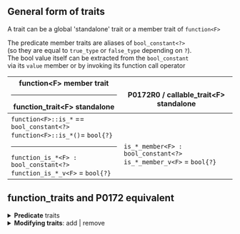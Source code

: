## General form of traits

A trait can be a global 'standalone' trait or a member trait of `function<F>` 

The predicate member traits are aliases of `bool_constant<?>`
<br>(so they are equal to `true_type` or `false_type` depending on `?`).
<br>The bool value itself can be extracted from the `bool_constant`
<br>via its `value` member or by invoking its function call operator

| function\<F\> member trait<hr>function_trait\<F\> standalone | <br>P0172R0 / callable_trait\<F\> standalone |
|----|----|
|`function<F>::is_*` == `bool_constant<?>`<br>`function<F>::is_*()`= `bool{?}`<hr>`function_is_*<F> : bool_constant<?>`<br>`function_is_*_v<F>` = `bool{?}`|<br><br>`is_*_member<F> : bool_constant<?>`<br>`is_*_member_v<F>` = `bool{?}`|

## function_traits and P0172 equivalent

<details><summary><b>Predicate</b> traits</summary>

Predicate traits test a true-or-false property of a type  
returning a type derived from [`std::bool_constant`](https://en.cppreference.com/w/cpp/types/integral_constant)  
i.e. inherited from `std::true_type` or `std::false_type`  

The bool value itself can be extracted from the `bool_constant`  
via its `value` member or by invoking its function call operator.  
Alternatively, a `_v` suffix defines a templated boolean variable -  
i.e. `is_*_v` directly gives `true` or `false` value for property `*`.  
For example, these are all equivalent:

    function_is_noexcept<F>::value
    function_is_noexcept<F>()
    function_is_noexcept_v<F>

|function_trait\<F\>  | P0172R0 / callable_trait\<F\>  |
|----|----|
|`is_free_function<F>`|`not has_member_qualifiers<F>`|

|function_trait\<F\>  | P0172R0 / callable_trait\<F\>  |
|----|----|
|`is_free_function<F>`|`not has_member_qualifiers<F>`|
|`function_is_const<F>`|`is_const_member<F>`|
|`function_is_volatile<F>`|`is_volatile_member<F>`|
|`function_is_cv<F>` (Note: const *OR* volatile)| `is_cv_member<F>` (Note: const *AND* volatile)|
|`function_is_lvalue_reference<F>`|`is_lvalue_reference_member<F>`|
|`function_is_rvalue_reference<F>`|`is_rvalue_reference_member<F>`|
|`function_is_reference<F>`|`is_reference_member<F>`|
|`function_is_cvref<F>`|`has_member_qualifiers<F>`|
|`function_is_noexcept<F>`|`is_noexcept<F>`|
|`function_is_variadic<F>`|`has_varargs<F>`|

</details>

<details><summary><b>Modifying traits</b>: add | remove</summary>

|function_trait\<F\>  | P0172R0 / callable_trait\<F\>  |
|----|----|
|`function_add_const<F>`<br>`function_set_const<F,true>`<br>`function_set_cv<F,true,false>`|`add_member_const<F>`|
|`function_remove_const<F>`|`remove_member_const<F>`|
|`function_add_volatile<F>`<br>`function_set_volatile<F,true>`<br>`function_set_cv<F,false,true>`|`add_member_volatile<F>`|
|`function_remove_volatile<F>`|`remove_member_volatile<F>`|
|`function_set_cv<F,true,true>`|`add_member_cv<F>`|
|`function_remove_cv<F>`|`remove_member_cv<F>`|
|`function_set_reference_lvalue<F>`<br>`function_set_reference<F,lval_ref_v>`|`add_member_lvalue_reference<F>`|
|`function_set_reference_rvalue<F>`<br>`function_set_reference<F,rval_ref_v>`|`add_member_rvalue_reference<F>`|
|`function_remove_reference<F>`|`remove_member_reference<F>`|
|`function_remove_cvref<F>`| c.f. `function_type`|
|`function_signature<F>`<br>`function_signature_noexcept<F>`<br>`function_remove_cvref<F>`|`function_type<F>`|
|`function_set_cvref<F,bool,bool,ref>`<br>`function_set_cvref_as<F,G>`||
|`function_add_noexcept<F>`<br>`function_set_noexcept<F,true>`|`add_noexcept<F>`|
|`function_remove_noexcept<F>`<br>`function_set_noexcept<F,false>`|`remove_noexcept<F>`|
|`function_add_variadic<F>`<br>`function_set_variadic<F,true>`|`add_varargs<F>`|
|`function_remove_variadic<F>`|`remove_varargs<F>`|
|`function_set_return_type<F,R>`|`apply_return<F,R>`|
|`function_set_signature<F,S>`||
|`function_args_t<F,tuple_type>`|`args<F,tuple_type>`|
|`function_return_type<F>`|`return_type<F>`|
|`function_signature<F>`| c.f. `function_type`|
||`qualified_class_of<F>`|
||`remove_transaction_safe<F>`|
||`add_transaction_safe<F>`|
||`class_of<F>`|
||`apply_member_pointer<F>`|

</details>
